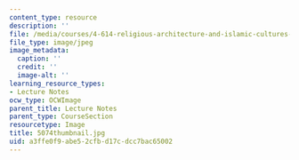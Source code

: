 ```yaml
---
content_type: resource
description: ''
file: /media/courses/4-614-religious-architecture-and-islamic-cultures-fall-2002/a3ffe0f9abe52cfbd17cdcc7bac65002_5074thumbnail.jpg
file_type: image/jpeg
image_metadata:
  caption: ''
  credit: ''
  image-alt: ''
learning_resource_types:
- Lecture Notes
ocw_type: OCWImage
parent_title: Lecture Notes
parent_type: CourseSection
resourcetype: Image
title: 5074thumbnail.jpg
uid: a3ffe0f9-abe5-2cfb-d17c-dcc7bac65002
---
```

